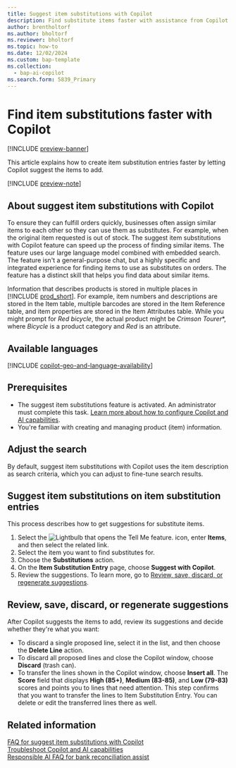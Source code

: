 ```yaml
---
title: Suggest item substitutions with Copilot
description: Find substitute items faster with assistance from Copilot.
author: brentholtorf
ms.author: bholtorf
ms.reviewer: bholtorf
ms.topic: how-to
ms.date: 12/02/2024
ms.custom: bap-template
ms.collection:
  - bap-ai-copilot
ms.search.form: 5839_Primary
---
```


# Find item substitutions faster with Copilot

[!INCLUDE [preview-banner](~/../shared-content/shared/preview-includes/preview-banner.md)]

This article explains how to create item substitution entries faster by letting Copilot suggest the items to add.

[!INCLUDE [preview-note](~/../shared-content/shared/preview-includes/production-ready-preview-dynamics365.md)]

## About suggest item substitutions with Copilot

To ensure they can fulfill orders quickly, businesses often assign similar items to each other so they can use them as substitutes. For example, when the original item requested is out of stock. The suggest item substitutions with Copilot feature can speed up the process of finding similar items. The feature uses our large language model combined with embedded search. The feature isn't a general-purpose chat, but a highly specific and integrated experience for finding items to use as substitutes on orders. The feature has a distinct skill that helps you find data about similar items.

Information that describes products is stored in multiple places in [!INCLUDE [prod_short](includes/prod_short.md)]. For example, item numbers and descriptions are stored in the Item table, multiple barcodes are stored in the Item Reference table, and item properties are stored in the Item Attributes table. While you might prompt for *Red bicycle*, the actual product might be *Crimson Tourer**, where *Bicycle* is a product category and *Red* is an attribute.

## Available languages

[!INCLUDE [copilot-geo-and-language-availability](includes/copilot-geo-and-language-availability.md)]

## Prerequisites

- The suggest item substitutions feature is activated. An administrator must complete this task. [Learn more about how to configure Copilot and AI capabilities](enable-ai.md).
- You're familiar with creating and managing product (item) information.

## Adjust the search

By default, suggest item substitutions with Copilot uses the item description as search criteria, which you can adjust to fine-tune search results.

## Suggest item substitutions on item substitution entries

This process describes how to get suggestions for substitute items.

1. Select the ![Lightbulb that opens the Tell Me feature.](media/ui-search/search_small.png "Tell me what you want to do") icon, enter **Items**, and then select the related link.
2. Select the item you want to find substitutes for.
3. Choose the **Substitutions** action.
4. On the **Item Substitution Entry** page, choose **Suggest with Copilot**.
5. Review the suggestions. To learn more, go to [Review, save, discard, or regenerate suggestions](#review-save-discard-or-regenerate-suggestions).

## Review, save, discard, or regenerate suggestions

After Copilot suggests the items to add, review its suggestions and decide whether they're what you want:

- To discard a single proposed line, select it in the list, and then choose the **Delete Line** action.
- To discard all proposed lines and close the Copilot window, choose **Discard** (trash can).
- To transfer the lines shown in the Copilot window, choose **Insert all**.
The **Score** field that displays **High (85+)**, **Medium (83-85)**, and **Low (79-83)** scores and points you to lines that need attention.
This step confirms that you want to transfer the lines to Item Substitution Entry. You can delete or edit the transferred lines there as well.

## Related information

[FAQ for suggest item substitutions with Copilot](faq-suggest-item-substitutions-with-copilot.md)  
[Troubleshoot Copilot and AI capabilities](ai-copilot-troubleshooting.md)  
[Responsible AI FAQ for bank reconciliation assist](faqs-bank-reconciliation.md)
